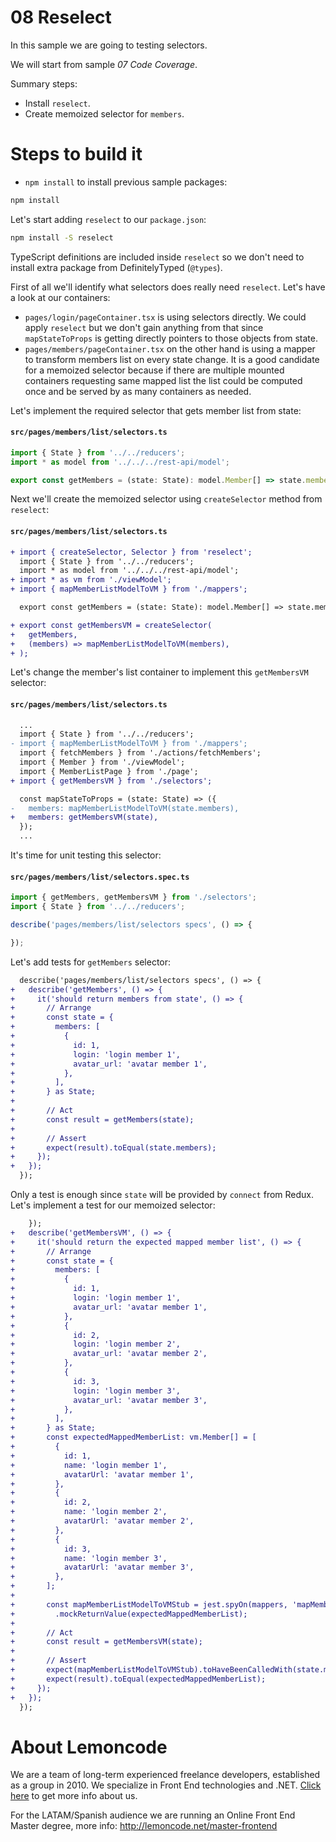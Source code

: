 # 08 Reselect

In this sample we are going to testing selectors.

We will start from sample _07 Code Coverage_.

Summary steps:
 - Install `reselect`.
 - Create memoized selector for `members`.

# Steps to build it

- `npm install` to install previous sample packages:

```bash
npm install
```

Let's start adding `reselect` to our `package.json`:

```bash
npm install -S reselect
```

TypeScript definitions are included inside `reselect` so we don't need to install extra package from DefinitelyTyped (`@types`).

First of all we'll identify what selectors does really need `reselect`. Let's have a look at our containers:

- `pages/login/pageContainer.tsx` is using selectors directly. We could apply `reselect` but we don't gain anything from that since `mapStateToProps` is getting directly pointers to those objects from state.
- `pages/members/pageContainer.tsx` on the other hand is using a mapper to transform members list on every state change. It is a good candidate for a memoized selector because if there are multiple mounted containers requesting same mapped list the list could be computed once and be served by as many containers as needed.

Let's implement the required selector that gets member list from state:

#### `src/pages/members/list/selectors.ts`

```ts
import { State } from '../../reducers';
import * as model from '../../../rest-api/model';

export const getMembers = (state: State): model.Member[] => state.members;
```

Next we'll create the memoized selector using `createSelector` method from `reselect`:

#### `src/pages/members/list/selectors.ts`

```diff
+ import { createSelector, Selector } from 'reselect';
  import { State } from '../../reducers';
  import * as model from '../../../rest-api/model';
+ import * as vm from './viewModel';
+ import { mapMemberListModelToVM } from './mappers';

  export const getMembers = (state: State): model.Member[] => state.members;

+ export const getMembersVM = createSelector(
+   getMembers,
+   (members) => mapMemberListModelToVM(members),
+ );
```

Let's change the member's list container to implement this `getMembersVM` selector:

#### `src/pages/members/list/selectors.ts`

```diff
  ...
  import { State } from '../../reducers';
- import { mapMemberListModelToVM } from './mappers';
  import { fetchMembers } from './actions/fetchMembers';
  import { Member } from './viewModel';
  import { MemberListPage } from './page';
+ import { getMembersVM } from './selectors';

  const mapStateToProps = (state: State) => ({
-   members: mapMemberListModelToVM(state.members),
+   members: getMembersVM(state),
  });
  ...
```

It's time for unit testing this selector:

#### `src/pages/members/list/selectors.spec.ts`

```ts
import { getMembers, getMembersVM } from './selectors';
import { State } from '../../reducers';

describe('pages/members/list/selectors specs', () => {

});
```

Let's add tests for `getMembers` selector:

```diff
  describe('pages/members/list/selectors specs', () => {
+   describe('getMembers', () => {
+     it('should return members from state', () => {
+       // Arrange
+       const state = {
+         members: [
+           {
+             id: 1,
+             login: 'login member 1',
+             avatar_url: 'avatar member 1',
+           },
+         ],
+       } as State;
+
+       // Act
+       const result = getMembers(state);
+
+       // Assert
+       expect(result).toEqual(state.members);
+     });
+   });
  });
```

Only a test is enough since `state` will be provided by `connect` from Redux. Let's implement a test for our memoized selector:

```diff
    });
+   describe('getMembersVM', () => {
+     it('should return the expected mapped member list', () => {
+       // Arrange
+       const state = {
+         members: [
+           {
+             id: 1,
+             login: 'login member 1',
+             avatar_url: 'avatar member 1',
+           },
+           {
+             id: 2,
+             login: 'login member 2',
+             avatar_url: 'avatar member 2',
+           },
+           {
+             id: 3,
+             login: 'login member 3',
+             avatar_url: 'avatar member 3',
+           },
+         ],
+       } as State;
+       const expectedMappedMemberList: vm.Member[] = [
+         {
+           id: 1,
+           name: 'login member 1',
+           avatarUrl: 'avatar member 1',
+         },
+         {
+           id: 2,
+           name: 'login member 2',
+           avatarUrl: 'avatar member 2',
+         },
+         {
+           id: 3,
+           name: 'login member 3',
+           avatarUrl: 'avatar member 3',
+         },
+       ];
+
+       const mapMemberListModelToVMStub = jest.spyOn(mappers, 'mapMemberListModelToVM')
+         .mockReturnValue(expectedMappedMemberList);
+
+       // Act
+       const result = getMembersVM(state);
+
+       // Assert
+       expect(mapMemberListModelToVMStub).toHaveBeenCalledWith(state.members);
+       expect(result).toEqual(expectedMappedMemberList);
+     });
+   });
  });
```

# About Lemoncode

We are a team of long-term experienced freelance developers, established as a group in 2010.
We specialize in Front End technologies and .NET. [Click here](http://lemoncode.net/services/en/#en-home) to get more info about us.

For the LATAM/Spanish audience we are running an Online Front End Master degree, more info: http://lemoncode.net/master-frontend
